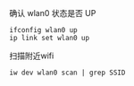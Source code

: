 确认 wlan0 状态是否 UP

    ifconfig wlan0 up
    ip link set wlan0 up

扫描附近wifi

    iw dev wlan0 scan | grep SSID

